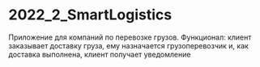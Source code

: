 # 2022_2_SmartLogistics
Приложение для компаний по перевозке грузов. Функционал: клиент заказывает доставку груза, ему назначается грузоперевозчик и, как доставка выполнена, клиент получает уведомление
